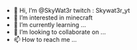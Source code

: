 - 👋 Hi, I’m @SkyWat3r twitch : Skywat3r_yt
- 👀 I’m interested in minecraft
- 🌱 I’m currently learning ...
- 💞️ I’m looking to collaborate on ...
- 📫 How to reach me ...

<!---
SkyWat3r/SkyWat3r is a ✨ special ✨ repository because its `README.md` (this file) appears on your GitHub profile.
You can click the Preview link to take a look at your changes.
--->
